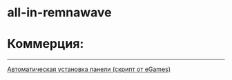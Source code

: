# all-in-remnawave
# Коммерция:
---
[Автоматическая установка панели (скрипт от eGames)](https://github.com/eGamesAPI/remnawave-reverse-proxy/)

